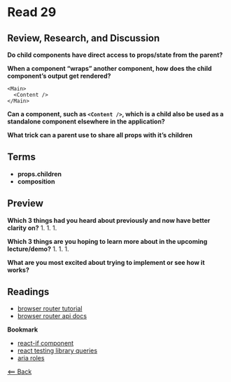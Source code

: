 # Read 29

## Review, Research, and Discussion

**Do child components have direct access to props/state from the parent?**

**When a component “wraps” another component, how does the child component’s output get rendered?**
```
<Main>
  <Content />
</Main>
```

**Can a component, such as ```<Content />```, which is a child also be used as a standalone component elsewhere in the application?**

**What trick can a parent use to share all props with it’s children**

## Terms
- **props.children**
- **composition**

## Preview

**Which 3 things had you heard about previously and now have better clarity on?**
1.
1.
1.

**Which 3 things are you hoping to learn more about in the upcoming lecture/demo?**
1.
1.
1.

**What are you most excited about trying to implement or see how it works?**

## Readings
- [browser router tutorial](https://blog.pshrmn.com/simple-react-router-v4-tutorial/)
- [browser router api docs](https://reactrouter.com/web/api)

**Bookmark**
- [react-if component](https://www.npmjs.com/package/react-if)
- [react testing library queries](https://testing-library.com/docs/queries/about/)
- [aria roles](https://www.w3.org/TR/html-aria/)

[<== Back](https://simoneodegard.github.io/reading-notes/)